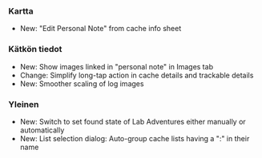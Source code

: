 ### Kartta
- New: "Edit Personal Note" from cache info sheet

### Kätkön tiedot
- New: Show images linked in "personal note" in Images tab
- Change: Simplify long-tap action in cache details and trackable details
- New: Smoother scaling of log images

### Yleinen
- New: Switch to set found state of Lab Adventures either manually or automatically
- New: List selection dialog: Auto-group cache lists having a ":" in their name
